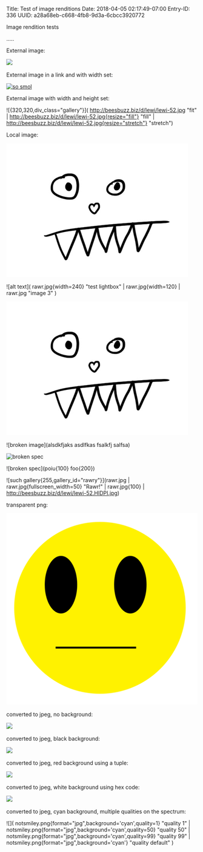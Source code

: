 Title: Test of image renditions
Date: 2018-04-05 02:17:49-07:00
Entry-ID: 336
UUID: a28a68eb-c668-4fb8-9d3a-6cbcc3920772

Image rendition tests

.....

External image:

![](http://beesbuzz.biz/d/lewi/lewi-51.jpg)

External image in a link and with width set:

[![](http://beesbuzz.biz/d/lewi/lewi-52.HIDPI.jpg{250} "so smol")](http://beesbuzz.biz/d/)

External image with width and height set:

![{320,320,div_class="gallery"}](
http://beesbuzz.biz/d/lewi/lewi-52.jpg "fit"
| http://beesbuzz.biz/d/lewi/lewi-52.jpg{resize="fill"} "fill"
| http://beesbuzz.biz/d/lewi/lewi-52.jpg{resize="stretch"} "stretch")


Local image:

![alt text](rawr.jpg "test single image")

![alt text](
rawr.jpg{width=240} "test lightbox" |
rawr.jpg{width=120} |
rawr.jpg "image 3"
)

![alt text](rawr.jpg "test single image")

![broken image](alsdkfjaks asdlfkas fsalkfj salfsa)

![broken spec](foo{123[]})

![broken spec](poiu{100} foo{200})


![such gallery{255,gallery_id="rawry"}](rawr.jpg | rawr.jpg{fullscreen_width=50} "Rawr!" | rawr.jpg{100}
| http://beesbuzz.biz/d/lewi/lewi-52.HIDPI.jpg)



transparent png:

![](notsmiley.png)

converted to jpeg, no background:

![](notsmiley.png{format="jpg"})

converted to jpeg, black background:

![](notsmiley.png{format="jpg",background="black"})

converted to jpeg, red background using a tuple:

![](notsmiley.png{format="jpg",background=(255,0,0)})

converted to jpeg, white background using hex code:

![](notsmiley.png{format="jpg",background='#fff'})

converted to jpeg, cyan background, multiple qualities on the spectrum:

![](
notsmiley.png{format="jpg",background='cyan',quality=1} "quality 1"
| notsmiley.png{format="jpg",background='cyan',quality=50} "quality 50"
| notsmiley.png{format="jpg",background='cyan',quality=99} "quality 99"
| notsmiley.png{format="jpg",background='cyan'} "quality default"
)
